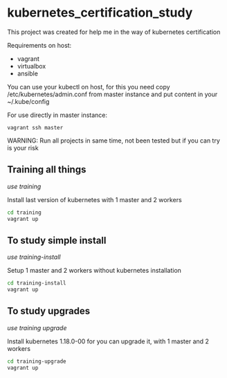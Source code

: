 # kubernetes_certification_study

This project was created for help me in the way of kubernetes certification

Requirements on host:
- vagrant
- virtualbox
- ansible

You can use your kubectl on host, for this you need copy /etc/kubernetes/admin.conf from master instance and put content in your ~/.kube/config

For use directly in master instance:

`vagrant ssh master`

WARNING: Run all projects in same time, not been tested but if you can try is your risk

## Training all things
*use training*

Install last version of kubernetes with 1 master and 2 workers

```bash
cd training
vagrant up
```

## To study simple install
*use training-install*

Setup 1 master and 2 workers without kubernetes installation

```bash
cd training-install
vagrant up
```

## To study upgrades
*use training upgrade*

Install kubernetes 1.18.0-00 for you can upgrade it, with 1 master and 2 workers

```bash
cd training-upgrade
vagrant up
```
